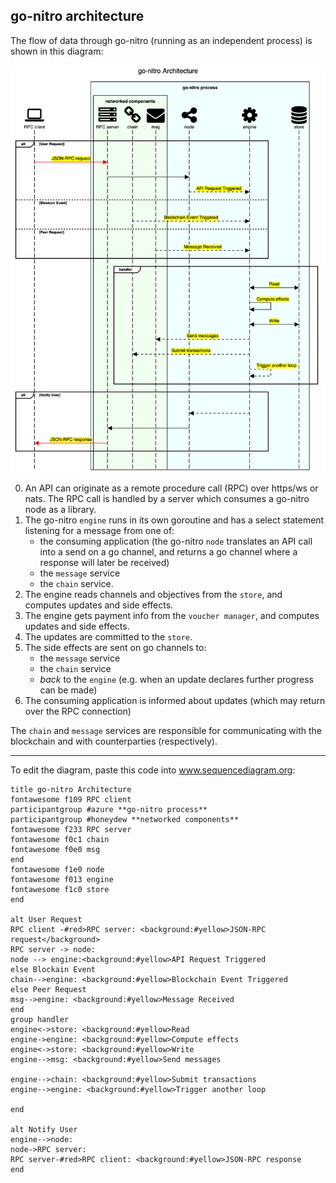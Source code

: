 ## go-nitro architecture

The flow of data through go-nitro (running as an independent process) is shown in this diagram:

![go-nitro architecture](./go-nitro%20architecture.png)

0. An API can originate as a remote procedure call (RPC) over https/ws or nats. The RPC call is handled by a server which consumes a go-nitro node as a library.
1. The go-nitro `engine` runs in its own goroutine and has a select statement listening for a message from one of:
   - the consuming application (the go-nitro `node` translates an API call into a send on a go channel, and returns a go channel where a response will later be received)
   - the `message` service
   - the `chain` service.
2. The engine reads channels and objectives from the `store`, and computes updates and side effects.
3. The engine gets payment info from the `voucher manager`, and computes updates and side effects.
4. The updates are committed to the `store`.
5. The side effects are sent on go channels to:
   - the `message` service
   - the `chain` service
   - _back_ to the `engine` (e.g. when an update declares further progress can be made)
6. The consuming application is informed about updates (which may return over the RPC connection)

The `chain` and `message` services are responsible for communicating with the blockchain and with counterparties (respectively).

---

To edit the diagram, paste this code into www.sequencediagram.org:

```sequencediagram
title go-nitro Architecture
fontawesome f109 RPC client
participantgroup #azure **go-nitro process**
participantgroup #honeydew **networked components**
fontawesome f233 RPC server
fontawesome f0c1 chain
fontawesome f0e0 msg
end
fontawesome f1e0 node
fontawesome f013 engine
fontawesome f1c0 store
end

alt User Request
RPC client -#red>RPC server: <background:#yellow>JSON-RPC request</background>
RPC server -> node:
node --> engine:<background:#yellow>API Request Triggered
else Blockain Event
chain-->engine: <background:#yellow>Blockchain Event Triggered
else Peer Request
msg-->engine: <background:#yellow>Message Received
end
group handler
engine<->store: <background:#yellow>Read
engine->engine: <background:#yellow>Compute effects
engine<->store: <background:#yellow>Write
engine-->msg: <background:#yellow>Send messages

engine-->chain: <background:#yellow>Submit transactions
engine-->engine: <background:#yellow>Trigger another loop

end

alt Notify User
engine-->node:
node->RPC server:
RPC server-#red>RPC client: <background:#yellow>JSON-RPC response
end
```
